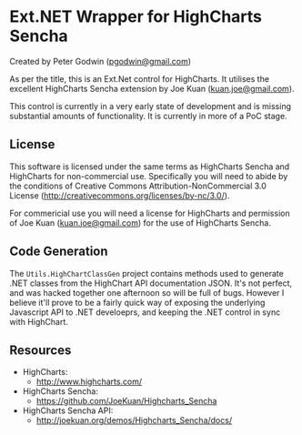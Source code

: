 # Ext.NET Wrapper for HighCharts Sencha
Created by Peter Godwin (<pgodwin@gmail.com>)

As per the title, this is an Ext.Net control for HighCharts. It utilises the excellent HighCharts Sencha extension by Joe Kuan (<kuan.joe@gmail.com>).

This control is currently in a very early state of development and is missing substantial amounts of functionality. It is currently in more of a PoC stage.

License
-------
This software is licensed under the same terms as HighCharts Sencha and HighCharts for non-commercial use. Specifically you will need to abide by the conditions of Creative Commons Attribution-NonCommercial 3.0 License  (http://creativecommons.org/licenses/by-nc/3.0/).

For commericial use you will need a license for HighCharts and permission of Joe Kuan (<kuan.joe@gmail.com>) for the use of HighCharts Sencha. 

Code Generation
---------------
The `Utils.HighChartClassGen` project contains methods used to generate .NET classes from the HighChart API documentation JSON. It's not perfect, and was hacked together one afternoon so will be full of bugs. However I believe it'll prove to be a fairly quick way of exposing the underlying Javascript API to .NET develoeprs, and keeping the .NET control in sync with HighChart.

Resources
-------
 * HighCharts:
   - http://www.highcharts.com/
 * HighCharts Sencha: 
   - https://github.com/JoeKuan/Highcharts_Sencha
 * HighCharts Sencha API:
   - http://joekuan.org/demos/Highcharts_Sencha/docs/

